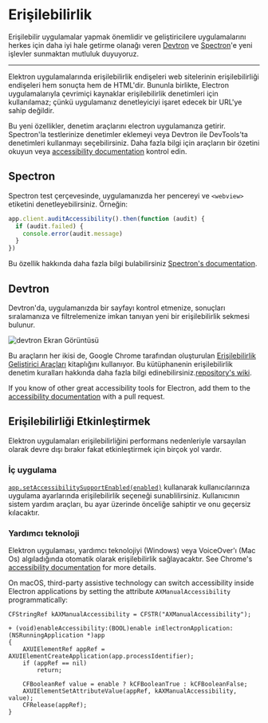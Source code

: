 # Erişilebilirlik

Erişilebilir uygulamalar yapmak önemlidir ve geliştiricilere uygulamalarını herkes için daha iyi hale getirme olanağı veren [Devtron](https://electron.atom.io/devtron) ve [Spectron](https://electron.atom.io/spectron)'e yeni işlevler sunmaktan mutluluk duyuyoruz.

* * *

Elektron uygulamalarında erişilebilirlik endişeleri web sitelerinin erişilebilirliği endişeleri hem sonuçta hem de HTML'dir. Bununla birlikte, Electron uygulamalarıyla çevrimiçi kaynaklar erişilebilirlik denetimleri için kullanılamaz; çünkü uygulamanız denetleyiciyi işaret edecek bir URL'ye sahip değildir.

Bu yeni özellikler, denetim araçlarını electron uygulamanıza getirir. Spectron'la testlerinize denetimler eklemeyi veya Devtron ile DevTools'ta denetimleri kullanmayı seçebilirsiniz. Daha fazla bilgi için araçların bir özetini okuyun veya [accessibility documentation](https://electronjs.org/docs/tutorial/accessibility) kontrol edin.

## Spectron

Spectron test çerçevesinde, uygulamanızda her pencereyi ve `<webview>` etiketini denetleyebilirsiniz. Örneğin:

```javascript
app.client.auditAccessibility().then(function (audit) {
  if (audit.failed) {
    console.error(audit.message)
  }
})
```

Bu özellik hakkında daha fazla bilgi bulabilirsiniz [Spectron's documentation](https://github.com/electron/spectron#accessibility-testing).

## Devtron

Devtron'da, uygulamanızda bir sayfayı kontrol etmenize, sonuçları sıralamanıza ve filtrelemenize imkan tanıyan yeni bir erişilebilirlik sekmesi bulunur.

![devtron Ekran Görüntüsü](https://cloud.githubusercontent.com/assets/1305617/17156618/9f9bcd72-533f-11e6-880d-389115f40a2a.png)

Bu araçların her ikisi de, Google Chrome tarafından oluşturulan [Erişilebilirlik Geliştirici Araçları](https://github.com/GoogleChrome/accessibility-developer-tools) kitaplığını kullanıyor. Bu kütüphanenin erişilebilirlik denetim kuralları hakkında daha fazla bilgi edinebilirsiniz.[repository's wiki](https://github.com/GoogleChrome/accessibility-developer-tools/wiki/Audit-Rules).

If you know of other great accessibility tools for Electron, add them to the [accessibility documentation](https://electronjs.org/docs/tutorial/accessibility) with a pull request.

## Erişilebilirliği Etkinleştirmek

Elektron uygulamaları erişilebilirliğini performans nedenleriyle varsayılan olarak devre dışı bırakır fakat etkinleştirmek için birçok yol vardır.

### İç uygulama

[`app.setAccessibilitySupportEnabled(enabled)`](https://electron.atom.io/docs/api/app.md#appsetaccessibilitysupportenabledenabled-macos-windows) kullanarak kullanıcılarınıza uygulama ayarlarında erişilebilirlik seçeneği sunablilirsiniz. Kullanıcının sistem yardım araçları, bu ayar üzerinde önceliğe sahiptir ve onu geçersiz kılacaktır.

### Yardımcı teknoloji

Elektron uygulaması, yardımcı teknolojiyi (Windows) veya VoiceOver'ı (Mac Os) algıladığında otomatik olarak erişilebilirlik sağlayacaktır. See Chrome's [accessibility documentation](https://www.chromium.org/developers/design-documents/accessibility#TOC-How-Chrome-detects-the-presence-of-Assistive-Technology) for more details.

On macOS, third-party assistive technology can switch accessibility inside Electron applications by setting the attribute `AXManualAccessibility` programmatically:

```objc
CFStringRef kAXManualAccessibility = CFSTR("AXManualAccessibility");

+ (void)enableAccessibility:(BOOL)enable inElectronApplication:(NSRunningApplication *)app
{
    AXUIElementRef appRef = AXUIElementCreateApplication(app.processIdentifier);
    if (appRef == nil)
        return;

    CFBooleanRef value = enable ? kCFBooleanTrue : kCFBooleanFalse;
    AXUIElementSetAttributeValue(appRef, kAXManualAccessibility, value);
    CFRelease(appRef);
}
```